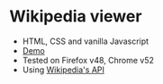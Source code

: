 # Wikipedia viewer

* HTML, CSS and vanilla Javascript
* [Demo](https://bluesuede.github.io/wikipedia-viewer/)
* Tested on Firefox v48, Chrome v52
* Using [Wikipedia's API](https://www.mediawiki.org/wiki/API:Main_page)
